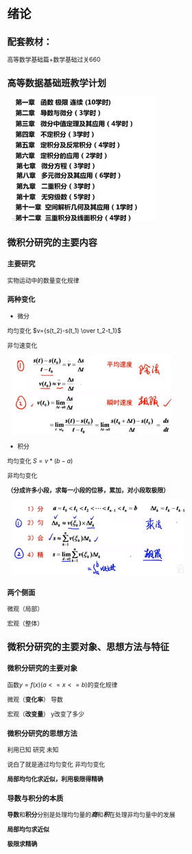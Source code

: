 # 绪论

## 配套教材：

高等数学基础篇+数学基础过关660

## 高等数据基础班教学计划

<img src="https://raw.githubusercontent.com/Alemdx/pic-bed/master/math/image-20220321164930157.png" alt="image-20220321164930157" style="zoom:50%;margin-left:2%" />

## 微积分研究的主要内容

### 主要研究

实物运动中的数量变化规律

### 两种变化

+ 微分

均匀变化        $v={s(t_2)-s(t_1) \over t_2-t_1}$

非匀速变化  

<img src="https://raw.githubusercontent.com/Alemdx/pic-bed/master/math/image-20220321165858495.png" alt="image-20220321165858495" style="zoom:50%;margin-left:2%" />

+ 积分

均匀变化      $S=v*(b-a)$

非均匀变化

**（分成许多小段，求每一小段的位移，累加，对小段取极限）** 

<img src="https://raw.githubusercontent.com/Alemdx/pic-bed/master/math/image-20220321170316642.png" alt="image-20220321170316642" style="zoom:50%;margin-left:2%" />

### 两个侧面

微观（局部）

宏观（整体）

## 微积分研究的主要对象、思想方法与特征

### 微积分研究的主要对象

函数$y=f(x) (a<=x<=b)$的变化规律

微观（**变化率**）   导数

宏观（**改变量**）   y改变了多少

### 微积分研究的思想方法

利用已知   研究 未知

说白了就是通过均匀变化   非均匀变化

**局部均匀化求近似，利用极限得精确**

### 导数与积分的本质

**导数**和**积分**分别是处理均匀量的***商***和***积***在处理非均匀量中的发展

**局部均匀求近似**

**极限求精确**

